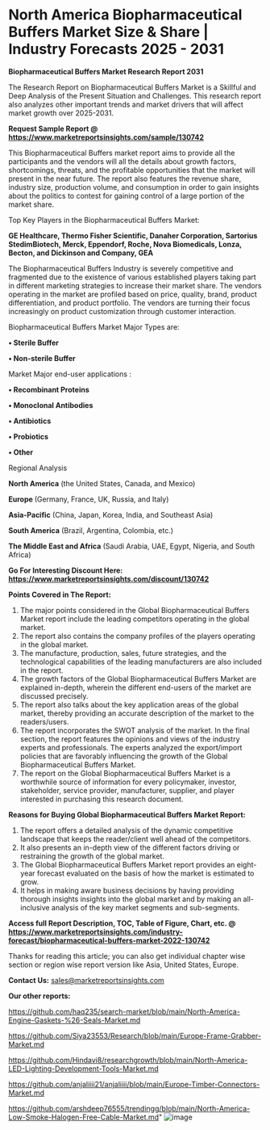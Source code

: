# North America Biopharmaceutical Buffers Market Size & Share | Industry Forecasts 2025 - 2031

<strong>Biopharmaceutical Buffers Market Research Report 2031</strong>

The Research Report on Biopharmaceutical Buffers Market is a Skillful and Deep Analysis of the Present Situation and Challenges. This research report also analyzes other important trends and market drivers that will affect market growth over 2025-2031.

<strong>Request Sample Report @ <a href=https://www.marketreportsinsights.com/sample/130742>https://www.marketreportsinsights.com/sample/130742</a></strong>

This Biopharmaceutical Buffers market report aims to provide all the participants and the vendors will all the details about growth factors, shortcomings, threats, and the profitable opportunities that the market will present in the near future. The report also features the revenue share, industry size, production volume, and consumption in order to gain insights about the politics to contest for gaining control of a large portion of the market share.

Top Key Players in the Biopharmaceutical Buffers Market:

<strong>GE Healthcare, Thermo Fisher Scientific, Danaher Corporation, Sartorius StedimBiotech, Merck, Eppendorf, Roche, Nova Biomedicals, Lonza, Becton, and Dickinson and Company, GEA</strong>

The Biopharmaceutical Buffers Industry is severely competitive and fragmented due to the existence of various established players taking part in different marketing strategies to increase their market share. The vendors operating in the market are profiled based on price, quality, brand, product differentiation, and product portfolio. The vendors are turning their focus increasingly on product customization through customer interaction.

Biopharmaceutical Buffers Market Major Types are:

<strong>• Sterile Buffer

• Non-sterile Buffer</strong>

Market Major end-user applications :

<strong>• Recombinant Proteins

• Monoclonal Antibodies

• Antibiotics

• Probiotics

• Other</strong>

Regional Analysis

</u><strong><b>North America</b></strong> (the United States, Canada, and Mexico)

<strong><b>Europe </b></strong>(Germany, France, UK, Russia, and Italy)

<strong><b>Asia-Pacific</b></strong> (China, Japan, Korea, India, and Southeast Asia)

<strong><b>South America</b></strong> (Brazil, Argentina, Colombia, etc.)

<strong><b>The Middle East and Africa</b></strong> (Saudi Arabia, UAE, Egypt, Nigeria, and South Africa)

<strong>Go For Interesting Discount Here: <a href=https://www.marketreportsinsights.com/discount/130742>https://www.marketreportsinsights.com/discount/130742</a></strong>

<strong>Points Covered in The Report:</strong>
<ol>
  <li>The major points considered in the Global Biopharmaceutical Buffers Market report include the leading competitors operating in the global market.</li>
  <li>The report also contains the company profiles of the players operating in the global market.</li>
  <li>The manufacture, production, sales, future strategies, and the technological capabilities of the leading manufacturers are also included in the report.</li>
  <li>The growth factors of the Global Biopharmaceutical Buffers Market are explained in-depth, wherein the different end-users of the market are discussed precisely.</li>
  <li>The report also talks about the key application areas of the global market, thereby providing an accurate description of the market to the readers/users.</li>
  <li>The report incorporates the SWOT analysis of the market. In the final section, the report features the opinions and views of the industry experts and professionals. The experts analyzed the export/import policies that are favorably influencing the growth of the Global Biopharmaceutical Buffers Market.</li>
  <li>The report on the Global Biopharmaceutical Buffers Market is a worthwhile source of information for every policymaker, investor, stakeholder, service provider, manufacturer, supplier, and player interested in purchasing this research document.</li>
</ol>
<strong>Reasons for Buying Global Biopharmaceutical Buffers Market Report:</strong>

<ol>
  <li>The report offers a detailed analysis of the dynamic competitive landscape that keeps the reader/client well ahead of the competitors.</li>
  <li>It also presents an in-depth view of the different factors driving or restraining the growth of the global market.</li>
  <li>The Global Biopharmaceutical Buffers Market report provides an eight-year forecast evaluated on the basis of how the market is estimated to grow.</li>
  <li>It helps in making aware business decisions by having providing thorough insights insights into the global market and by making an all-inclusive analysis of the key market segments and sub-segments.</li>
</ol>
<strong>Access full Report Description, TOC, Table of Figure, Chart, etc. @ <a href=https://www.marketreportsinsights.com/industry-forecast/biopharmaceutical-buffers-market-2022-130742>https://www.marketreportsinsights.com/industry-forecast/biopharmaceutical-buffers-market-2022-130742</a></strong>


Thanks for reading this article; you can also get individual chapter wise section or region wise report version like Asia, United States, Europe.

<strong>Contact Us:</strong>
sales@marketreportsinsights.com

<strong>Our other reports:</strong>

<a href=https://github.com/haq235/search-market/blob/main/North-America-Engine-Gaskets-%26-Seals-Market.md>https://github.com/haq235/search-market/blob/main/North-America-Engine-Gaskets-%26-Seals-Market.md</a>

<a href=https://github.com/Siya23553/Research/blob/main/Europe-Frame-Grabber-Market.md>https://github.com/Siya23553/Research/blob/main/Europe-Frame-Grabber-Market.md</a>

<a href=https://github.com/Hindavi8/researchgrowth/blob/main/North-America-LED-Lighting-Development-Tools-Market.md>https://github.com/Hindavi8/researchgrowth/blob/main/North-America-LED-Lighting-Development-Tools-Market.md</a>

<a href=https://github.com/anjaliiii21/anjaliiii/blob/main/Europe-Timber-Connectors-Market.md>https://github.com/anjaliiii21/anjaliiii/blob/main/Europe-Timber-Connectors-Market.md</a>

<a href=https://github.com/arshdeep76555/trendingg/blob/main/North-America-Low-Smoke-Halogen-Free-Cable-Market.md>https://github.com/arshdeep76555/trendingg/blob/main/North-America-Low-Smoke-Halogen-Free-Cable-Market.md</a>"
![image](https://github.com/user-attachments/assets/24bb14e4-b6df-47f3-930c-a6164a2f097a)
